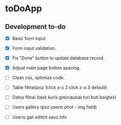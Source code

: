 # toDoApp

## Development to-do
- [x] Basic form input.
- [x] Form input validation.
- [x] Fix "Done" button to update database record.
- [x] Adjust main page button spacing.
- [ ] Clean css, optimize code.
- [ ] Table filtrai(pvz 1click a-z 2 click z-a 3 default)
- [ ] Datos filtrai (task kuris greiciausiai turi buti baigtas)
- [ ] Users gallery (pvz userio phot - img field)
- [ ] Useris gali editint savo info

